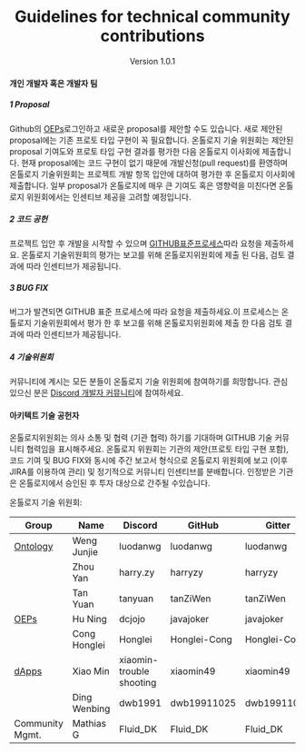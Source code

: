 

<h1 align="center">Guidelines for technical community contributions</h1>

<p align="center" class="version">Version 1.0.1 </p> 

#### 개인 개발자 혹은 개발자 팀

##### 1 Proposal

Github의 [OEPs](https://github.com/ontio/OEPs)로그인하고 새로운 proposal를 제안할 수도 있습니다. 새로 제안된 proposal에는 기존 프로토 타입 구현이 꼭 필요합니다. 온톨로지 기술 위원회는 제안된 proposal 기여도와 프로토 타입 구현 결과를 평가한 다음 온톨로지 이사회에 제출합니다.
현재 proposal에는 코드 구현이 없기 때문에 개발신청(pull request)를 환영하며 온톨로지 기술위원회는 프로젝트 개발 항목 입안에 대하여 평가한 후 온톨로지 이사회에 제출합니다.
일부 proposal가 온톨로지에 매우 큰 기여도 혹은 영향력을 미친다면 온톨로지 위원회에서는 인센티브 제공을 고려할 예정입니다.

##### 2 코드 공헌

프로젝트 입안 후 개발을 시작할 수 있으며 [GITHUB표준프로세스](https://help.github.com/)따라 요청을 제출하세요. 온톨로지 기술위원회의 평가는 보고를 위해 온톨로지위원회에 제출 된 다음, 검토 결과에 따라 인센티브가 제공됩니다.

##### 3 BUG FIX

버그가 발견되면 GITHUB 표준 프로세스에 따라 요청을 제출하세요.이 프로세스는 온톨로지 기술위원회에서 평가 한 후 보고를 위해 온톨로지위원회에 제출 한 다음 검토 결과에 따라 인센티브가 제공됩니다.

##### 4 기술위원회

커뮤니티에 계시는 모든 분들이 온톨로지 기술 위원회에 참여하기를 희망합니다. 관심 있으신 분은 [Discord 개발자 커뮤니티](https://discord.gg/4TQujHj)에 참여하세요.

#### 아키텍트 기술 공헌자

온톨로지위원회는 의사 소통 및 협력 (기관 협력) 하기를 기대하며 GITHUB 기술 커뮤니티 협력임을 표시해주세요. 온톨로지 위원회는 기관의 제안(프로토 타입 구현 포함), 코드 기여 및 BUG FIX와 동시에 주간 보고서 형식으로 온톨로지 위원회에 보고 (이후  JIRA를 이용하여 관리) 및 정기적으로 커뮤니티 인센티브를 분배합니다. 인정받은 기관은 온톨로지에서 승인된 후 투자 대상으로 간주될 수있습니다.


온톨로지 기술 위원회:

| **Group**                                     | **Name**     | **Discord**              | **GitHub**   | **Gitter**   |
| --------------------------------------------- | ------------ | ------------------------ | ------------ | ------------ |
| [Ontology](https://github.com/ontio/ontology) | Weng Junjie  | luodanwg                 | luodanwg     | luodanwg     |
|                                               | Zhou Yan     | harry.zy                 | harryzy      | harryzy      |
|                                               | Tan Yuan     | tanyuan                  | tanZiWen     | tanZiWen     |
| [OEPs](https://github.com/ontio/OEPs)         | Hu Ning      | dcjojo                   | javajoker    | javajoker    |
|                                               | Cong Honglei | Honglei                  | Honglei-Cong | Honglei-Cong |
| [dApps](https://github.com/ontio/ONTO)        | Xiao Min     | xiaomin-trouble shooting | xiaomin49    | xiaomin49    |
|                                               | Ding Wenbing | dwb1991                  | dwb19911025  | dwb19911025  |
|  Community Mgmt.                              | Mathias G    | Fluid_DK                 | Fluid_DK     | Fluid_DK     |
